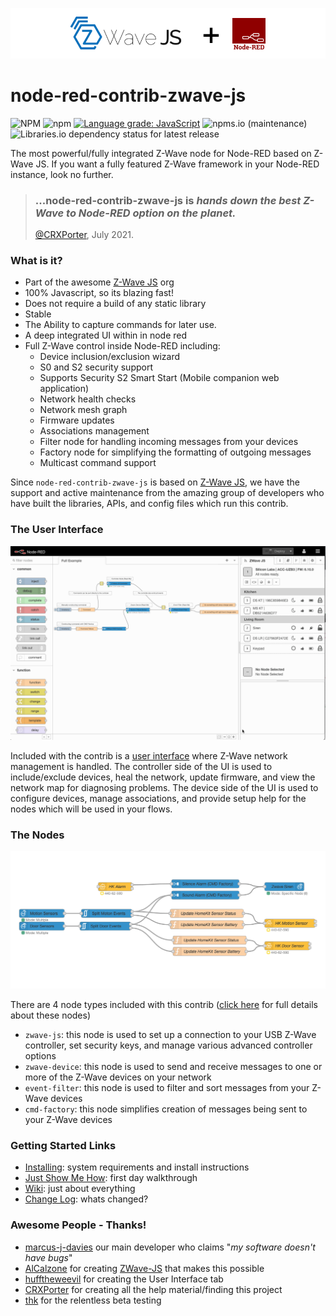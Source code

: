 ![Image](./GHImages/ReadMe.png)  

# node-red-contrib-zwave-js

![NPM](https://img.shields.io/npm/l/node-red-contrib-zwave-js)
![npm](https://img.shields.io/npm/v/node-red-contrib-zwave-js)
[![Language grade: JavaScript](https://img.shields.io/lgtm/grade/javascript/g/zwave-js/node-red-contrib-zwave-js.svg?logo=lgtm&logoWidth=18)](https://lgtm.com/projects/g/zwave-js/node-red-contrib-zwave-js/context:javascript)
![npms.io (maintenance)](https://img.shields.io/npms-io/maintenance-score/node-red-contrib-zwave-js)
![Libraries.io dependency status for latest release](https://img.shields.io/librariesio/release/npm/node-red-contrib-zwave-js)

The most powerful/fully integrated Z-Wave node for Node-RED based on Z-Wave JS. If you want a fully featured Z-Wave framework in your Node-RED instance, look no further.

> ### ...node-red-contrib-zwave-js is _hands down the best Z-Wave to Node-RED option on the planet._  
> [@CRXPorter](https://github.com/crxporter), July 2021.  

### What is it?

 - Part of the awesome [Z-Wave JS](https://github.com/zwave-js) org
 - 100% Javascript, so its blazing fast!
 - Does not require a build of any static library
 - Stable
 - The Ability to capture commands for later use.
 - A deep integrated UI within in node red
 - Full Z-Wave control inside Node-RED including:
   - Device inclusion/exclusion wizard
   - S0 and S2 security support
   - Supports Security S2 Smart Start (Mobile companion web application)  
   - Network health checks  
   - Network mesh graph
   - Firmware updates
   - Associations management
   - Filter node for handling incoming messages from your devices
   - Factory node for simplifying the formatting of outgoing messages
   - Multicast command support

Since `node-red-contrib-zwave-js` is based on [Z-Wave JS](https://zwave-js.github.io/node-zwave-js/#/), we have the support and active maintenance from the amazing group of developers who have built the libraries, APIs, and config files which run this contrib.

### The User Interface

![Image](./GHImages/ZWUI.gif) 

Included with the contrib is a [user interface](https://github.com/zwave-js/node-red-contrib-zwave-js/wiki/User-Interface) where Z-Wave network management is handled. The controller side of the UI is used to include/exclude devices, heal the network, update firmware, and view the network map for diagnosing problems. The device side of the UI is used to configure devices, manage associations, and provide setup help for the nodes which will be used in your flows.

### The Nodes

![Image](./GHImages/Demo.png)

There are 4 node types included with this contrib ([click here](https://github.com/zwave-js/node-red-contrib-zwave-js/wiki/node-types) for full details about these nodes)
 - `zwave-js`: this node is used to set up a connection to your USB Z-Wave controller, set security keys, and manage various advanced controller options
 - `zwave-device`: this node is used to send and receive messages to one or more of the Z-Wave devices on your network
 - `event-filter`: this node is used to filter and sort messages from your Z-Wave devices
 - `cmd-factory`: this node simplifies creation of messages being sent to your Z-Wave devices

### Getting Started Links
 - [Installing](https://github.com/zwave-js/node-red-contrib-zwave-js/wiki/getting-started): system requirements and install instructions
 - [Just Show Me How](https://github.com/zwave-js/node-red-contrib-zwave-js/wiki/First-Z-Wave-Flow-Setup): first day walkthrough
 - [Wiki](https://github.com/zwave-js/node-red-contrib-zwave-js/wiki/getting-started): just about everything
 - [Change Log](./CHANGELOG.md): whats changed?

### Awesome People - Thanks!

 - [marcus-j-davies](https://github.com/marcus-j-davies) our main developer who claims "*my software doesn't have bugs*"
 - [AlCalzone](https://github.com/AlCalzone) for creating [ZWave-JS](https://github.com/zwave-js/node-zwave-js) that makes this possible
 - [hufftheweevil](https://github.com/hufftheweevil) for creating the User Interface tab
 - [CRXPorter](https://github.com/crxporter) for creating all the help material/finding this project
 - [thk](https://github.com/thk-socal) for the relentless beta testing
